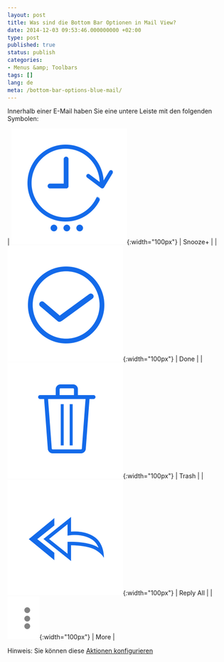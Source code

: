 ```yaml
---
layout: post
title: Was sind die Bottom Bar Optionen in Mail View?
date: 2014-12-03 09:53:46.000000000 +02:00
type: post
published: true
status: publish
categories:
- Menus &amp; Toolbars
tags: []
lang: de
meta: /bottom-bar-options-blue-mail/
---
```


Innerhalb einer E-Mail haben Sie eine untere Leiste mit den folgenden Symbolen:

| ![Action Later](/assets/ic_action_later-.png){:width="100px"} | Snooze+ |
| ![Action Done](/assets/ic_action_done.png){:width="100px"} | Done |
| ![Trash](/assets/folder_trash.png){:width="100px"} | Trash |
| ![Reply](/assets/ic_action_reply_all.png){:width="100px"} | Reply All |
| ![More](/assets/ic_action_overflow.png){:width="100px"} | More |

Hinweis: Sie können diese [Aktionen konfigurieren](/how-to-configure-the-bottom-bar-actions/)

